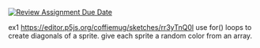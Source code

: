 [![Review Assignment Due Date](https://classroom.github.com/assets/deadline-readme-button-8d59dc4de5201274e310e4c54b9627a8934c3b88527886e3b421487c677d23eb.svg)](https://classroom.github.com/a/QpDR9cPF)

ex1
https://editor.p5js.org/coffiemug/sketches/rr3yTnQ0l
use for() loops to create diagonals of a sprite. give each sprite a random color from an array.
